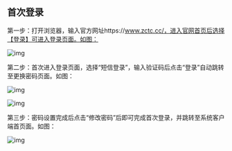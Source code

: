 ## **首次登录**

第一步：打开浏览器，输入官方网址https://www.zctc.cc/，进入官网首页后选择【登录】可进入登录页面。如图：

![img](https://zctc.obs.myhuaweicloud.com/official/markdownImg/img44.png) 

 

 

第二步：首次进入登录页面，选择“短信登录”，输入验证码后点击“登录”自动跳转至更换密码页面。如图：

![img](https://zctc.obs.myhuaweicloud.com/official/markdownImg/img45.png) 

![img](https://zctc.obs.myhuaweicloud.com/official/markdownImg/img46.png) 

 

 

第三步：密码设置完成后点击“修改密码”后即可完成首次登录，并跳转至系统客户端首页面。如图：

![img](https://zctc.obs.myhuaweicloud.com/official/markdownImg/img47.png) 